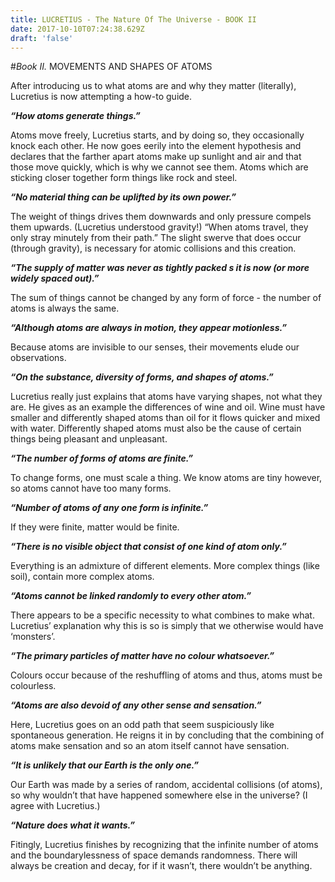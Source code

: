 ```yaml
---
title: LUCRETIUS - The Nature Of The Universe - BOOK II
date: 2017-10-10T07:24:38.629Z
draft: 'false'
---
```


#*Book II.* MOVEMENTS AND SHAPES OF ATOMS

After introducing us to what atoms are and why they matter (literally), Lucretius is now attempting a how-to guide.

***“How atoms generate things.”***

Atoms move freely, Lucretius starts, and by doing so, they occasionally knock each other. He now goes eerily into the element hypothesis and declares that the farther apart atoms make up sunlight and air and that those move quickly, which is why we cannot see them. Atoms which are sticking closer together form things like rock and steel.

***“No material thing can be uplifted by its own power.”***

The weight of things drives them downwards and only pressure compels them upwards. (Lucretius understood gravity!)
“When atoms travel, they only stray minutely from their path.”
The slight swerve that does occur (through gravity), is necessary for atomic collisions and this creation. 

***“The supply of matter was never as tightly packed s it is now (or more widely spaced out).”***

 The sum of things cannot be changed by any form of force - the number of atoms is always the same.

***“Although atoms are always in motion, they appear motionless.”***

 Because atoms are invisible to our senses, their movements elude our observations.

***“On the substance, diversity of forms, and shapes of atoms.”***

 Lucretius really just explains that atoms have varying shapes, not what they are. He gives as an example the differences of wine and oil.
Wine must have smaller and differently shaped atoms than oil for it flows quicker and mixed with water. Differently shaped atoms must also be the cause of certain things being pleasant and unpleasant.

***“The number of forms of atoms are finite.”***

 To change forms, one must scale a thing. We know atoms are tiny however, so atoms cannot have too many forms.

***“Number of atoms of any one form is infinite.”***

 If they were finite, matter would be finite. 

***“There is no visible object that consist of one kind of atom only.”***

 Everything is an admixture of different elements. More complex things (like soil), contain more complex atoms.

***“Atoms cannot be linked randomly to every other atom.”***

 There appears to be a specific necessity to what combines to make what. Lucretius’ explanation why this is so is simply that we otherwise would have ‘monsters’.

***“The primary particles of matter have no colour whatsoever.”***

 Colours occur because of the reshuffling of atoms and thus, atoms must be colourless.

***“Atoms are also devoid of any other sense and sensation.”***

 Here, Lucretius goes on an odd path that seem suspiciously like spontaneous generation. He reigns it in by concluding that the combining of atoms make sensation and so an atom itself cannot have sensation.

***“It is unlikely that our Earth  is the only one.”***

Our Earth was made by a series of random, accidental collisions (of atoms), so why wouldn’t that have happened somewhere else in the universe? (I agree with Lucretius.)

***“Nature does what it wants.”***

 Fitingly, Lucretius finishes by recognizing that the infinite number of atoms and the boundarylessness of space demands randomness. There will always be creation and decay, for if it wasn’t, there wouldn’t be anything.


